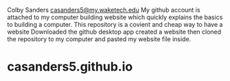 Colby Sanders
casanders5@my.waketech.edu
My github account is attached to my computer building website which quickly explains the basics to building a computer.
This repository is a covient and cheap way to have a website
Downloaded the github desktop app created a website then cloned the repository to my computer and pasted my website file inside.
# casanders5.github.io
